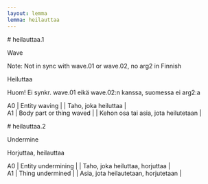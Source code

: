 ```yaml
---
layout: lemma
lemma: heilauttaa
---
```


<div class="sense">
# <span class="sensename">heilauttaa.1</span>

<span class="description">Wave</span>

Note: Not in sync with wave.01 or wave.02, no arg2 in Finnish

<span class="description">Heiluttaa</span>

Huom! Ei synkr. wave.01 eikä wave.02:n kanssa, suomessa ei arg2:a

A0 | Entity waving |   | Taho, joka heiluttaa |  
A1 | Body part or thing waved |   | Kehon osa tai asia, jota heilutetaan |  

</div>

<div class="sense">
# <span class="sensename">heilauttaa.2</span>

<span class="description">Undermine</span>

<span class="description">Horjuttaa, heilauttaa</span>

A0 | Entity undermining |   | Taho, joka heiluttaa, horjuttaa |  
A1 | Thing undermined |   | Asia, jota heilautetaan, horjutetaan |  

</div>

